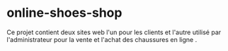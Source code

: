 # online-shoes-shop
Ce projet contient deux sites web l'un pour les clients et l'autre utilisé par l'administrateur pour la vente et l'achat des chaussures en ligne . 
